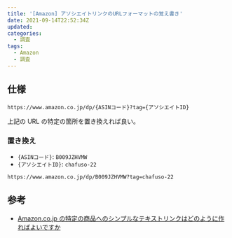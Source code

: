 ```yaml
---
title: '[Amazon] アソシエイトリンクのURLフォーマットの覚え書き'
date: 2021-09-14T22:52:34Z
updated:
categories:
  - 調査
tags:
  - Amazon
  - 調査
---
```


## 仕様

```
https://www.amazon.co.jp/dp/{ASINコード}?tag={アソシエイトID}
```

上記の URL の特定の箇所を置き換えれば良い。

### 置き換え

- `{ASINコード}`: `B009JZHVMW`
- `{アソシエイトID}`: `chafuso-22`

```
https://www.amazon.co.jp/dp/B009JZHVMW?tag=chafuso-22
```

## 参考

- [Amazon.co.jp の特定の商品へのシンプルなテキストリンクはどのように作ればよいですか](https://affiliate.amazon.co.jp/help/node/topic/GP38PJ6EUR6PFBEC)
